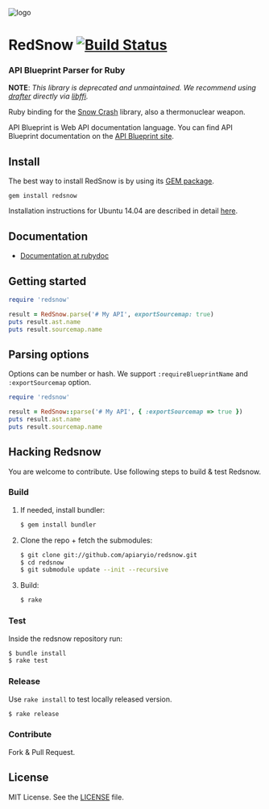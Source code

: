 ![logo](https://raw.github.com/apiaryio/api-blueprint/master/assets/logo_apiblueprint.png)

# RedSnow [![Build Status](https://travis-ci.org/apiaryio/redsnow.png?branch=master)](https://travis-ci.org/apiaryio/redsnow)
### API Blueprint Parser for Ruby

**NOTE**: *This library is deprecated and unmaintained. We recommend using [drafter](https://github.com/apiaryio/drafter) directly via [libffi](https://github.com/ffi/ffi/wiki).*

Ruby binding for the [Snow Crash](https://github.com/apiaryio/snowcrash) library, also a thermonuclear weapon.

API Blueprint is Web API documentation language. You can find API Blueprint documentation on the [API Blueprint site](http://apiblueprint.org).

## Install
The best way to install RedSnow is by using its [GEM package](https://rubygems.org/gems/redsnow).

    gem install redsnow

Installation instructions for Ubuntu 14.04 are described in detail [here](Installation.md).

## Documentation

- [Documentation at rubydoc](http://rubydoc.info/gems/redsnow/)

## Getting started

```ruby
require 'redsnow'

result = RedSnow.parse('# My API', exportSourcemap: true)
puts result.ast.name
puts result.sourcemap.name
```

## Parsing options

Options can be number or hash. We support `:requireBlueprintName` and `:exportSourcemap` option.

```ruby
require 'redsnow'

result = RedSnow::parse('# My API', { :exportSourcemap => true })
puts result.ast.name
puts result.sourcemap.name
```

## Hacking Redsnow
You are welcome to contribute. Use following steps to build & test Redsnow.

### Build


1. If needed, install bundler:

    ```sh
    $ gem install bundler
    ```

2. Clone the repo + fetch the submodules:

    ```sh
    $ git clone git://github.com/apiaryio/redsnow.git
    $ cd redsnow
    $ git submodule update --init --recursive
    ```

3. Build:

    ```sh
    $ rake
    ```

### Test
Inside the redsnow repository run:

```sh
$ bundle install
$ rake test
```

### Release
Use `rake install` to test locally released version.

```sh
$ rake release
```

### Contribute
Fork & Pull Request.

## License
MIT License. See the [LICENSE](https://github.com/apiaryio/protagonist/blob/master/LICENSE) file.
